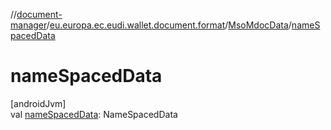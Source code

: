 //[document-manager](../../../index.md)/[eu.europa.ec.eudi.wallet.document.format](../index.md)/[MsoMdocData](index.md)/[nameSpacedData](name-spaced-data.md)

# nameSpacedData

[androidJvm]\
val [nameSpacedData](name-spaced-data.md): NameSpacedData
